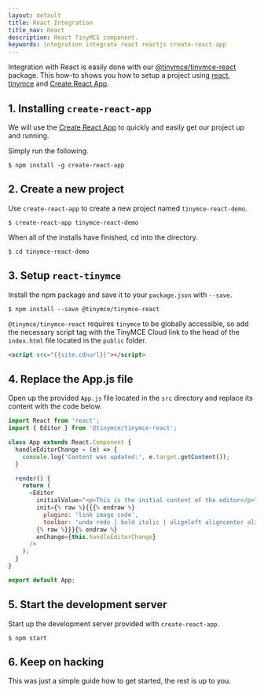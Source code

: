 ```yaml
---
layout: default
title: React Integration
title_nav: React
description: React TinyMCE component.
keywords: integration integrate react reactjs create-react-app
---
```


Integration with React is easily done with our [@tinymce/tinymce-react](https://github.com/tinymce/tinymce-react) package. This how-to shows you how to setup a project using [react](https://facebook.github.io/react/), [tinymce](/docs/demo/basic-example/) and [Create React App](https://github.com/facebookincubator/create-react-app).

## 1. Installing `create-react-app`

We will use the [Create React App](https://github.com/facebookincubator/create-react-app) to quickly and easily get our project up and running.

Simply run the following.

```
$ npm install -g create-react-app
```

## 2. Create a new project

Use `create-react-app` to create a new project named `tinymce-react-demo`.

```
$ create-react-app tinymce-react-demo
```
When all of the installs have finished, cd into the directory.

```
$ cd tinymce-react-demo
```

## 3. Setup `react-tinymce`

Install the npm package and save it to your `package.json` with `--save`.

```
$ npm install --save @tinymce/tinymce-react
```

`@tinymce/tinymce-react` requires `tinymce` to be globally accessible, so add the necessary script tag with the TinyMCE Cloud link to the head of the `index.html` file located in the `public` folder.

```html
<script src="{{site.cdnurl}}"></script>
```

## 4. Replace the App.js file

Open up the provided `App.js` file located in the `src` directory and replace its content with the code below.

```js
import React from 'react';
import { Editor } from '@tinymce/tinymce-react';

class App extends React.Component {
  handleEditorChange = (e) => {
    console.log('Content was updated:', e.target.getContent());
  }

  render() {
    return (
      <Editor
        initialValue="<p>This is the initial content of the editor</p>"
        init={% raw %}{{{% endraw %}
          plugins: 'link image code',
          toolbar: 'undo redo | bold italic | alignleft aligncenter alignright | code'
        {% raw %}}}{% endraw %}
        onChange={this.handleEditorChange}
      />
    );
  }
}

export default App;
```

## 5. Start the development server

Start up the development server provided with `create-react-app`.

```
$ npm start
```

## 6. Keep on hacking

This was just a simple guide how to get started, the rest is up to you.